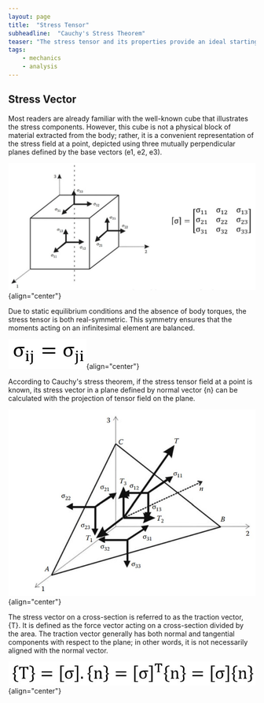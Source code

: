 ```yaml
---
layout: page
title:  "Stress Tensor"
subheadline:  "Cauchy's Stress Theorem"
teaser: "The stress tensor and its properties provide an ideal starting point for an engineering blog focused on solid mechanics. A solid understanding of this tensor facilitates comprehension of concepts such as coordinate transformation, principal stress, and yield criteria."
tags:
    - mechanics
    - analysis
---
```

Stress Vector
---------------------
Most readers are already familiar with the well-known cube that illustrates the stress components. However, this cube is not a physical block of material extracted from the body; rather, it is a convenient representation of the stress field at a point, depicted using three mutually perpendicular planes defined by the base vectors (e1, e2, e3).

![blog_post_images](/post_imgs/post1_img1.jpg){align="center"}

Due to static equilibrium conditions and the absence of body torques, the stress tensor is both real-symmetric. This symmetry ensures that the moments acting on an infinitesimal element are balanced.

![blog_post_images](/post_imgs/post1_img2.jpg){align="center"}

According to Cauchy's stress theorem, if the stress tensor field at a point is known, its stress vector in a plane defined by normal vector {n} can be calculated with the projection of tensor field on the plane.

![blog_post_images](/post_imgs/post1_img3.jpg){align="center"}

The stress vector on a cross-section is referred to as the traction vector, {T}. It is defined as the force vector acting on a cross-section divided by the area. The traction vector generally has both normal and tangential components with respect to the plane; in other words, it is not necessarily aligned with the normal vector.

![blog_post_images](/post_imgs/post1_img4.jpg){align="center"}
